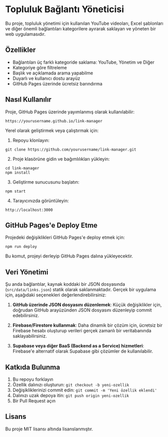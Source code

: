 # Topluluk Bağlantı Yöneticisi

Bu proje, topluluk yönetimi için kullanılan YouTube videoları, Excel şablonları ve diğer önemli bağlantıları kategorilere ayırarak saklayan ve yöneten bir web uygulamasıdır.

## Özellikler

- Bağlantıları üç farklı kategoride saklama: YouTube, Yönetim ve Diğer
- Kategoriye göre filtreleme
- Başlık ve açıklamada arama yapabilme
- Duyarlı ve kullanıcı dostu arayüz
- GitHub Pages üzerinde ücretsiz barındırma

## Nasıl Kullanılır

Proje, GitHub Pages üzerinde yayımlanmış olarak kullanılabilir:

```
https://yourusername.github.io/link-manager
```

Yerel olarak geliştirmek veya çalıştırmak için:

1. Repoyu klonlayın:
```
git clone https://github.com/yourusername/link-manager.git
```

2. Proje klasörüne gidin ve bağımlılıkları yükleyin:
```
cd link-manager
npm install
```

3. Geliştirme sunucusunu başlatın:
```
npm start
```

4. Tarayıcınızda görüntüleyin:
```
http://localhost:3000
```

## GitHub Pages'e Deploy Etme

Projedeki değişiklikleri GitHub Pages'e deploy etmek için:

```
npm run deploy
```

Bu komut, projeyi derleyip GitHub Pages dalına yükleyecektir.

## Veri Yönetimi

Şu anda bağlantılar, kaynak koddaki bir JSON dosyasında (`src/data/links.json`) statik olarak saklanmaktadır. Gerçek bir uygulama için, aşağıdaki seçenekleri değerlendirebilirsiniz:

1. **GitHub üzerinde JSON dosyasını düzenlemek**: Küçük değişiklikler için, doğrudan GitHub arayüzünden JSON dosyasını düzenleyip commit edebilirsiniz.

2. **Firebase/Firestore kullanmak**: Daha dinamik bir çözüm için, ücretsiz bir Firebase hesabı oluşturup verileri gerçek zamanlı bir veritabanında saklayabilirsiniz.

3. **Supabase veya diğer BaaS (Backend as a Service) hizmetleri**: Firebase'e alternatif olarak Supabase gibi çözümler de kullanılabilir.

## Katkıda Bulunma

1. Bu repoyu forklayın
2. Özellik dalınızı oluşturun: `git checkout -b yeni-ozellik`
3. Değişikliklerinizi commit edin: `git commit -m 'Yeni özellik eklendi'`
4. Dalınızı uzak depoya itin: `git push origin yeni-ozellik`
5. Bir Pull Request açın

## Lisans

Bu proje MIT lisansı altında lisanslanmıştır.
